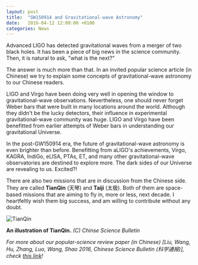 ```yaml
---
layout: post
title:  "GW150914 and Gravitational-wave Astronomy"
date:   2016-04-12 12:00:00 +0100
categories: News
---
```


Advanced LIGO has detected gravitational waves from a merger of two black holes. It has been a piece of big news in the science community. Then, it is natural to ask, "what is the next?"

The answer is much more than that. In an invited popular science article (in Chinese) we try to explain some concepts of gravitational-wave astronomy to our Chinese readers.

LIGO and Virgo have been doing very well in opening the window to gravitational-wave observations. Nevertheless, one should never forget Weber bars that were built in many locations around the world. Although they didn't be the lucky detectors, their influence in experimental gravitational-wave community was huge. LIGO and Virgo have been benefitted from earlier attempts of Weber bars in understanding our gravitational Universe.

In the post-GW150914 era, the future of gravitational-wave astronomy is even brighter than before. Benefitting from aLIGO's achievements, Virgo, KAGRA, IndiGo, eLISA, PTAs, ET, and many other gravitational-wave observatories are destined to explore more. The dark sides of our Universe are revealing to us. Excited?!

There are also two missions that are in discussion from the Chinese side. They are called **TianQin** (天琴) and **Taiji** (太极). Both of them are space-based missions that are aiming to fly in, more or less, next decade. I heartfeltly wish them big success, and am willing to contribute without any doubt.

![TianQin](http://os4elridr.bkt.clouddn.com/17-7-7/67523116.jpg "TianQin_Taiji")

**An illustration of TianQin.** *(C) Chinse Science Bulletin*

*For more about our popular-science review paper (in Chinese) [Liu, Wang, Hu, Zhang, Luo, Wang, Shao 2016, Chinese Science Bulletin (科学通报)], check [this link](http://dx.doi.org/10.1360/N972016-00429)!*
